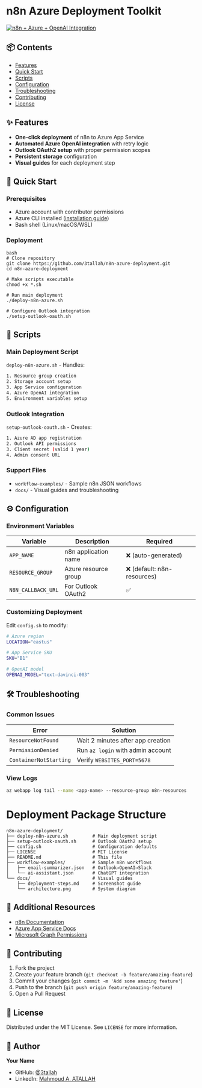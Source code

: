 # n8n Azure Deployment Toolkit

[![n8n + Azure + OpenAI Integration](https://3tallah.com/wp-content/uploads/2025/07/Deploy-n8n-on-Azure-with-OpenAI-Azure-App-Services-Step-by-Step-591x394.png)](https://3tallah.com/ultimate-guide-deploy-n8n-on-azure-with-openai-azure-app-services-step-by-step/)

## 📦 Contents
- [Features](#-features)
- [Quick Start](#-quick-start)
- [Scripts](#-scripts)
- [Configuration](#-configuration)
- [Troubleshooting](#-troubleshooting)
- [Contributing](#-contributing)
- [License](#-license)

## ✨ Features
- **One-click deployment** of n8n to Azure App Service
- **Automated Azure OpenAI integration** with retry logic
- **Outlook OAuth2 setup** with proper permission scopes
- **Persistent storage** configuration
- **Visual guides** for each deployment step

## 🚀 Quick Start

### Prerequisites
- Azure account with contributor permissions
- Azure CLI installed ([installation guide](https://docs.microsoft.com/cli/azure/install-azure-cli))
- Bash shell (Linux/macOS/WSL)

### Deployment
```
bash
# Clone repository
git clone https://github.com/3tallah/n8n-azure-deployment.git
cd n8n-azure-deployment

# Make scripts executable
chmod +x *.sh

# Run main deployment
./deploy-n8n-azure.sh

# Configure Outlook integration
./setup-outlook-oauth.sh
```

## 📜 Scripts

### Main Deployment Script
`deploy-n8n-azure.sh` - Handles:
```bash
1. Resource group creation
2. Storage account setup
3. App Service configuration
4. Azure OpenAI integration
5. Environment variables setup
```

### Outlook Integration
`setup-outlook-oauth.sh` - Creates:
```bash
1. Azure AD app registration
2. Outlook API permissions
3. Client secret (valid 1 year)
4. Admin consent URL
```

### Support Files
- `workflow-examples/` - Sample n8n JSON workflows
- `docs/` - Visual guides and troubleshooting

## ⚙️ Configuration

### Environment Variables
| Variable | Description | Required |
|----------|-------------|----------|
| `APP_NAME` | n8n application name | ❌ (auto-generated) |
| `RESOURCE_GROUP` | Azure resource group | ❌ (default: n8n-resources) |
| `N8N_CALLBACK_URL` | For Outlook OAuth2 | ✅ |

### Customizing Deployment
Edit `config.sh` to modify:
```bash
# Azure region
LOCATION="eastus"

# App Service SKU
SKU="B1"

# OpenAI model
OPENAI_MODEL="text-davinci-003"
```

## 🛠 Troubleshooting

### Common Issues
| Error | Solution |
|-------|----------|
| `ResourceNotFound` | Wait 2 minutes after app creation |
| `PermissionDenied` | Run `az login` with admin account |
| `ContainerNotStarting` | Verify `WEBSITES_PORT=5678` |

### View Logs
```bash
az webapp log tail --name <app-name> --resource-group n8n-resources
```

# Deployment Package Structure
```
n8n-azure-deployment/
├── deploy-n8n-azure.sh         # Main deployment script
├── setup-outlook-oauth.sh      # Outlook OAuth2 setup
├── config.sh                   # Configuration defaults
├── LICENSE                     # MIT License
├── README.md                   # This file
├── workflow-examples/          # Sample n8n workflows
│   ├── email-summarizer.json   # Outlook→OpenAI→Slack
│   └── ai-assistant.json       # ChatGPT integration
└── docs/                       # Visual guides
    ├── deployment-steps.md     # Screenshot guide
    └── architecture.png        # System diagram
```

## 🔗 Additional Resources
- [n8n Documentation](https://docs.n8n.io)
- [Azure App Service Docs](https://docs.microsoft.com/azure/app-service)
- [Microsoft Graph Permissions](https://learn.microsoft.com/graph/permissions-reference)



## 🤝 Contributing
1. Fork the project
2. Create your feature branch (`git checkout -b feature/amazing-feature`)
3. Commit your changes (`git commit -m 'Add some amazing feature'`)
4. Push to the branch (`git push origin feature/amazing-feature`)
5. Open a Pull Request

## 📄 License
Distributed under the MIT License. See `LICENSE` for more information.

## 👤 Author
**Your Name**  
- GitHub: [@3tallah](https://github.com/3tallah)
- LinkedIn: [Mahmoud A. ATALLAH](https://www.linkedin.com/in/mahmoudatallah)



